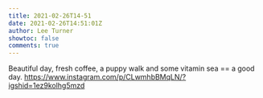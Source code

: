 ```yaml
---
title: 2021-02-26T14-51
date: 2021-02-26T14:51:01Z
author: Lee Turner
showtoc: false
comments: true
---
```


Beautiful day, fresh coffee, a puppy walk and some vitamin sea == a good day. https://www.instagram.com/p/CLwmhbBMqLN/?igshid=1ez9kolhg5mzd

